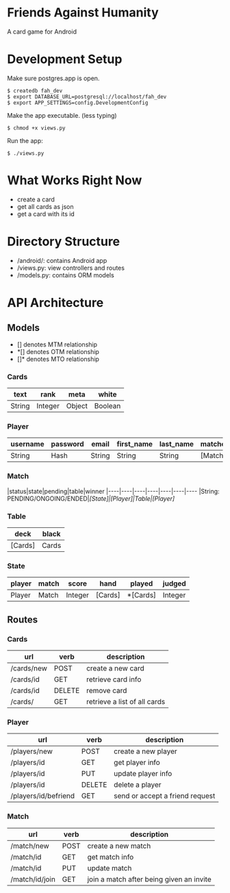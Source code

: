 # Friends Against Humanity
A card game for Android

# Development Setup
Make sure postgres.app is open.
<pre><code>$ createdb fah_dev
$ export DATABASE_URL=postgresql://localhost/fah_dev
$ export APP_SETTINGS=config.DevelopmentConfig</code></pre>

Make the app executable. (less typing)
<pre><code>$ chmod +x views.py</code></pre>

Run the app:
<pre><code>$ ./views.py</code></pre>

# What Works Right Now
- create a card
- get all cards as json
- get a card with its id

# Directory Structure
- /android/: contains Android app
- /views.py: view controllers and routes
- /models.py: contains ORM models

# API Architecture
## Models
- [] denotes MTM relationship
- *[] denotes OTM relationship
- []* denotes MTO relationship

### Cards
|text|rank|meta|white
|----|----|----|----
|String|Integer|Object|Boolean

### Player
|username|password|email|first_name|last_name|matches|friends|wins|losses
|----|----|----|----|----|----|----|----|----
|String|Hash|String|String|String|[Match]|[Player]|Integer|Integer

### Match
|status|state|pending|table|winner
|----|----|----|----|----|----|----
|String: PENDING/ONGOING/ENDED|*[State]|[Player]|Table|[Player]*

### Table
|deck|black
|----|----
|[Cards]|Cards

### State
|player|match|score  |hand   |played|judged
|------|-----|-------|-------|------|-------
|Player|Match|Integer|[Cards]|*[Cards]|Integer

## Routes
### Cards
|url|verb|description
|---|----|-----
|/cards/new|POST|create a new card
|/cards/id|GET|retrieve card info
|/cards/id|DELETE|remove card
|/cards/|GET|retrieve a list of all cards

### Player
|url|verb|description
|---|----|-----
|/players/new|POST|create a new player
|/players/id|GET|get player info
|/players/id|PUT|update player info
|/players/id|DELETE|delete a player
|/players/id/befriend|GET|send or accept a friend request

### Match
|url|verb|description
|---|----|-----
|/match/new|POST|create a new match
|/match/id|GET|get match info
|/match/id|PUT|update match
|/match/id/join|GET|join a match after being given an invite
